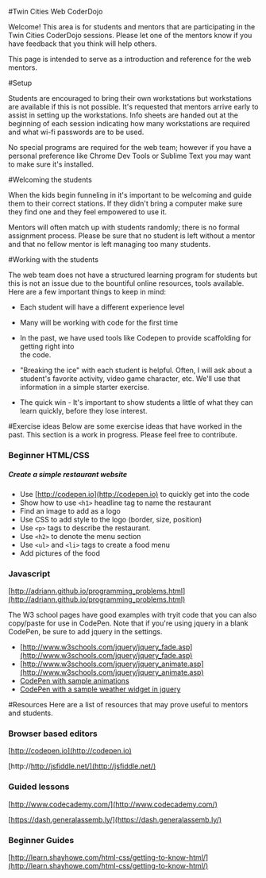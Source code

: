 #Twin Cities Web CoderDojo

Welcome!  This area is for students and mentors that are participating in the Twin Cities CoderDojo sessions.  Please let one of the mentors know if you have feedback that you think will help others.

This page is intended to serve as a introduction and reference for the web mentors.

#Setup


Students are encouraged to bring their own workstations but workstations are available if this is not possible. It's requested that mentors arrive early to assist in setting up the workstations.  Info sheets are handed out at the beginning of each session indicating how many workstations are required and what wi-fi passwords are to be used.

No special programs are required for the web team; however if you have a personal preference like Chrome Dev Tools or Sublime Text you may want to make sure it's installed.

#Welcoming the students


When the kids begin funneling in it's important to be welcoming and guide them to their correct stations. If they didn't bring a computer make sure they find one and they feel empowered to use it.

Mentors will often match up with students randomly; there is no formal assignment process. Please be sure that no student is left without a mentor and that no fellow mentor is left managing too many students.

#Working with the students


The web team does not have a structured learning program for students but this is not an issue due to the bountiful online resources, tools available. Here are a few important things to keep in mind:

* Each student will have a different experience level

* Many will be working with code for the first time

* In the past, we have used tools like Codepen to provide scaffolding for getting right into  
the code.

* "Breaking the ice" with each student is helpful. Often, I will ask about a student's favorite activity, video game character, etc. We'll use that information in a simple starter exercise.

* The quick win - It's important to show students a little of what they can learn quickly, before they lose interest.

#Exercise ideas
Below are some exercise ideas that have worked in the past. This section is a work in progress. Please feel free to contribute.

### Beginner HTML/CSS

##### Create a simple restaurant website

* Use [http://codepen.io](http://codepen.io) to quickly get into the code
* Show how to use `<h1>` headline tag to name the restaurant 
* Find an image to add as a logo
* Use CSS to add style to the logo (border, size, position)
* Use `<p>` tags to describe the restaurant. 
* Use `<h2>` to denote the menu section
* Use `<ul>` and `<li>` tags to create a food menu
* Add pictures of the food

### Javascript 
[http://adriann.github.io/programming_problems.html](http://adriann.github.io/programming_problems.html)

The W3 school pages have good examples with tryit code that you can also copy/paste for use in CodePen. Note that if you're using jquery in a blank CodePen, be sure to add jquery in the settings.
* [http://www.w3schools.com/jquery/jquery_fade.asp](http://www.w3schools.com/jquery/jquery_fade.asp)
* [http://www.w3schools.com/jquery/jquery_animate.asp](http://www.w3schools.com/jquery/jquery_animate.asp)
* [CodePen with sample animations](http://codepen.io/anon/pen/RPgXzN)
* [CodePen with a sample weather widget in jquery](http://codepen.io/anon/pen/YwJLJE)


#Resources
Here are a list of resources that may prove useful to mentors and students. 

### Browser based editors
[http://codepen.io](http://codepen.io)

[http://http://jsfiddle.net/](http://jsfiddle.net/)

### Guided lessons
[http://www.codecademy.com/](http://www.codecademy.com/)

[https://dash.generalassemb.ly/](https://dash.generalassemb.ly/)

### Beginner Guides
[http://learn.shayhowe.com/html-css/getting-to-know-html/](http://learn.shayhowe.com/html-css/getting-to-know-html/)
